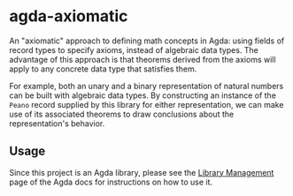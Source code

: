 # agda-axiomatic

An "axiomatic" approach to defining math concepts in Agda: using
fields of record types to specify axioms, instead of algebraic data
types. The advantage of this approach is that theorems derived from
the axioms will apply to any concrete data type that satisfies them.

For example, both an unary and a binary representation of natural
numbers can be built with algebraic data types. By constructing an
instance of the `Peano` record supplied by this library for either
representation, we can make use of its associated theorems to draw
conclusions about the representation's behavior.

## Usage

Since this project is an Agda library, please see the [Library
Management](https://agda.readthedocs.io/en/latest/tools/package-system.html)
page of the Agda docs for instructions on how to use it.
